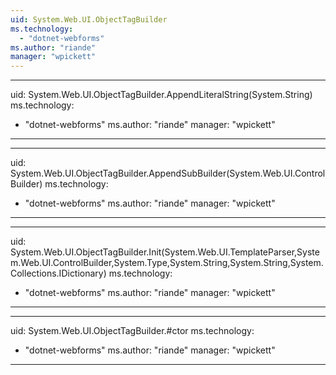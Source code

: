 ```yaml
---
uid: System.Web.UI.ObjectTagBuilder
ms.technology: 
  - "dotnet-webforms"
ms.author: "riande"
manager: "wpickett"
---
```


---
uid: System.Web.UI.ObjectTagBuilder.AppendLiteralString(System.String)
ms.technology: 
  - "dotnet-webforms"
ms.author: "riande"
manager: "wpickett"
---

---
uid: System.Web.UI.ObjectTagBuilder.AppendSubBuilder(System.Web.UI.ControlBuilder)
ms.technology: 
  - "dotnet-webforms"
ms.author: "riande"
manager: "wpickett"
---

---
uid: System.Web.UI.ObjectTagBuilder.Init(System.Web.UI.TemplateParser,System.Web.UI.ControlBuilder,System.Type,System.String,System.String,System.Collections.IDictionary)
ms.technology: 
  - "dotnet-webforms"
ms.author: "riande"
manager: "wpickett"
---

---
uid: System.Web.UI.ObjectTagBuilder.#ctor
ms.technology: 
  - "dotnet-webforms"
ms.author: "riande"
manager: "wpickett"
---
